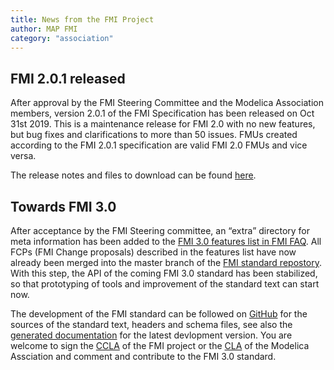 ```yaml
---
title: News from the FMI Project
author: MAP FMI
category: "association"
---
```


## FMI 2.0.1 released

After approval by the FMI Steering Committee and the Modelica Association members, version 2.0.1 of the FMI Specification 
has been released on Oct 31st 2019.
This is a maintenance release for FMI 2.0 with no new features, but bug fixes and clarifications to more than 50 issues.
FMUs created according to the FMI 2.0.1 specification are valid FMI 2.0 FMUs and vice versa.

The release notes and files to download can be found [here](https://github.com/modelica/fmi-standard/releases/tag/v2.0.1).

## Towards FMI 3.0

After acceptance by the FMI Steering committee, an “extra” directory for meta information has been added to the 
[FMI 3.0 features list in FMI FAQ](https://fmi-standard.org/faq/).
All FCPs (FMI Change proposals) described in the features list have now already been merged into the master branch of the 
[FMI standard repostory](https://github.com/modelica/fmi-standard). With this step, the API of the coming FMI 3.0 standard has been 
stabilized, so that prototyping of tools and improvement of the standard text can start now.

The development of the FMI standard can be followed on [GitHub](https://github.com/modelica/fmi-standard) for the sources 
of the standard text, headers and schema files, see also the [generated documentation](https://fmi-standard.org/docs/3.0-dev/) for
the latest devlopment version.
You are welcome to sign the [CCLA](https://svn.fmi-standard.org/fmi/branches/public/FMI_CCLA_v1.0_2016_06_21.pdf) of the FMI project 
or the [CLA](https://www.modelica.org/licenses/ModelicaAssociationCLA_1.1) of the Modelica Assciation and comment and contribute 
to the FMI 3.0 standard.
